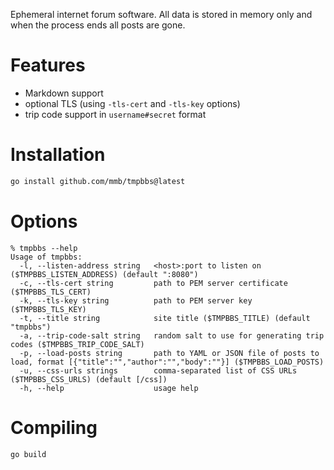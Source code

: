 Ephemeral internet forum software. All data is stored in memory only and when
the process ends all posts are gone.

# Features
  * Markdown support
  * optional TLS (using `-tls-cert` and `-tls-key` options)
  * trip code support in `username#secret` format

# Installation

```sh
go install github.com/mmb/tmpbbs@latest
```

# Options

```
% tmpbbs --help
Usage of tmpbbs:
  -l, --listen-address string   <host>:port to listen on ($TMPBBS_LISTEN_ADDRESS) (default ":8080")
  -c, --tls-cert string         path to PEM server certificate ($TMPBBS_TLS_CERT)
  -k, --tls-key string          path to PEM server key ($TMPBBS_TLS_KEY)
  -t, --title string            site title ($TMPBBS_TITLE) (default "tmpbbs")
  -a, --trip-code-salt string   random salt to use for generating trip codes ($TMPBBS_TRIP_CODE_SALT)
  -p, --load-posts string       path to YAML or JSON file of posts to load, format [{"title":"","author":"","body":""}] ($TMPBBS_LOAD_POSTS)
  -u, --css-urls strings        comma-separated list of CSS URLs ($TMPBBS_CSS_URLS) (default [/css])
  -h, --help                    usage help
```

# Compiling

```sh
go build
```
